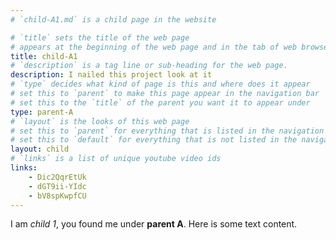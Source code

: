 ```yaml
---
# `child-A1.md` is a child page in the website

# `title` sets the title of the web page
# appears at the beginning of the web page and in the tab of web browsers
title: child-A1
# `description` is a tag line or sub-heading for the web page.
description: I nailed this project look at it
# `type` decides what kind of page is this and where does it appear
# set this to `parent` to make this page appear in the navigation bar
# set this to the `title` of the parent you want it to appear under
type: parent-A
# `layout` is the looks of this web page
# set this to `parent` for everything that is listed in the navigation bar
# set this to `default` for everything that is not listed in the navigation bar
layout: child
# `links` is a list of unique youtube video ids
links: 
    - Dic2QqrEtUk
    - dGT9ii-YIdc
    - bV8spKwpfCU
---
```

I am _child 1_, you found me under **parent A**.
Here is some text content.
